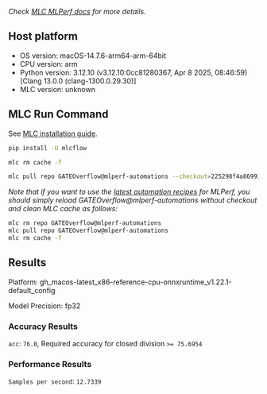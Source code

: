 *Check [MLC MLPerf docs](https://docs.mlcommons.org/inference) for more details.*

## Host platform

* OS version: macOS-14.7.6-arm64-arm-64bit
* CPU version: arm
* Python version: 3.12.10 (v3.12.10:0cc81280367, Apr  8 2025, 08:46:59) [Clang 13.0.0 (clang-1300.0.29.30)]
* MLC version: unknown

## MLC Run Command

See [MLC installation guide](https://docs.mlcommons.org/inference/install/).

```bash
pip install -U mlcflow

mlc rm cache -f

mlc pull repo GATEOverflow@mlperf-automations --checkout=225298f4a8699183255fc39964a566eb0028db9f


```
*Note that if you want to use the [latest automation recipes](https://docs.mlcommons.org/inference) for MLPerf,
 you should simply reload GATEOverflow@mlperf-automations without checkout and clean MLC cache as follows:*

```bash
mlc rm repo GATEOverflow@mlperf-automations
mlc pull repo GATEOverflow@mlperf-automations
mlc rm cache -f

```

## Results

Platform: gh_macos-latest_x86-reference-cpu-onnxruntime_v1.22.1-default_config

Model Precision: fp32

### Accuracy Results 
`acc`: `76.0`, Required accuracy for closed division `>= 75.6954`

### Performance Results 
`Samples per second`: `12.7339`

